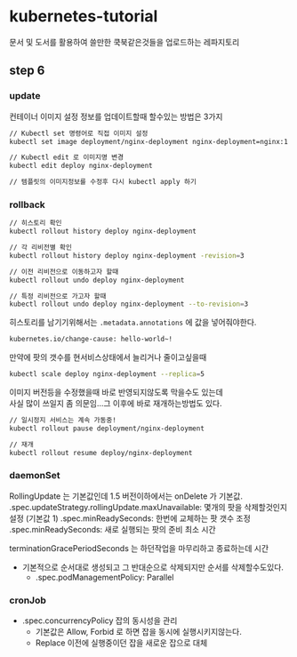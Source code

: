 # kubernetes-tutorial

문서 및 도서를 활용하여 쓸만한 쿡북같은것들을 업로드하는 레파지토리

## step 6

### update 

컨테이너 이미지 설정 정보를 업데이트할때 할수있는 방법은 3가지
```bash
// Kubectl set 명령어로 직접 이미지 설정
kubectl set image deployment/nginx-deployment nginx-deployment=nginx:1.9.1

// Kubectl edit 로 이미지명 변경
kubectl edit deploy nginx-deployment

// 템플릿의 이미지정보를 수정후 다시 kubectl apply 하기


```

### rollback 

```bash
// 히스토리 확인 
kubectl rollout history deploy nginx-deployment

// 각 리비전별 확인
kubectl rollout history deploy nginx-deployment -revision=3

// 이전 리비전으로 이동하고자 할때
kubectl rollout undo deploy nginx-deployment

// 특정 리비전으로 가고자 할때
kubectl rollout undo deploy nginx-deployment --to-revision=3
```

히스토리를 남기기위해서는 `.metadata.annotations` 에 값을 넣어줘야한다.  
```bash
kubernetes.io/change-cause: hello-world~!
```

만약에 팟의 갯수를 현서비스상태에서 늘리거나 줄이고싶을때
```bash
kubectl scale deploy nginx-deployment --replica=5
```

이미지 버전등을 수정했을때 바로 반영되지않도록 막을수도 있는데  
사실 많이 쓰일지 좀 의문임...그 이후에 바로 재개하는방법도 있다.  
```bash
// 일시정지 서비스는 계속 가동중!
kubectl rollout pause deployment/nginx-deployment

// 재개 
kubectl rollout resume deploy/nginx-deployment
```

### daemonSet

RollingUpdate 는 기본값인데 1.5 버전이하에서는 onDelete 가 기본값.  
.spec.updateStrategy.rollingUpdate.maxUnavailable: 몇개의 팟을 삭제할것인지 설정 (기본값 1)
.spec.minReadySeconds: 한번에 교체하는 팟 갯수 조정
.spec.minReadySeconds: 새로 실행되는 팟의 준비 최소 시간

terminationGracePeriodSeconds 는 하던작업을 마무리하고 종료하는데 시간

* 기본적으로 순서대로 생성되고 그 반대순으로 삭제되지만 순서를 삭제할수도있다.
    * .spec.podManagementPolicy: Parallel


### cronJob

* .spec.concurrencyPolicy 잡의 동시성을 관리 
    * 기본값은 Allow, Forbid 로 하면 잡을 동시에 실행시키지않는다.
    * Replace 이전에 실행중이던 잡을 새로운 잡으로 대체 